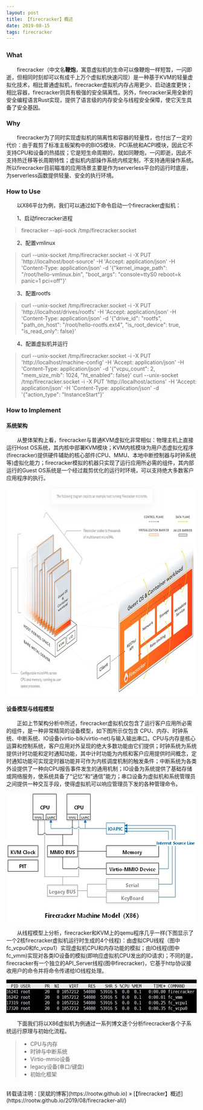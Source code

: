 ```yaml
---
layout: post
title: 【firecracker】概述
date: 2019-08-15
tags: firecracker
---
```


### Ｗhat

&emsp;&emsp;firecracker（中文名**鞭炮**，寓意虚拟机的生命可以像鞭炮一样短暂，一闪即逝，但相同时刻却可以有成千上万个虚拟机快速闪现）是一种基于KVM的轻量虚拟化技术，相比普通虚拟机，firecracker虚拟机内存占用更少、启动速度更快；相比容器，firecracker则具有极强的安全隔离性。另外，firecracker采用全新的安全编程语言Rust实现，提供了语言级的内存安全与线程安全保障，使它天生具备了安全基因。

### Why

&emsp;&emsp;firecracker为了同时实现虚拟机的隔离性和容器的轻量性，也付出了一定的代价：由于裁剪了标准主板架构中的BIOS模块、PCI系统和ACPI模块，因此它不支持CPU和设备的热插拔；它是短生命周期的，就如同鞭炮，一闪即逝，因此不支持热迁移等长周期特性；虚拟机内部操作系统内核定制，不支持通用操作系统。所以firecracker目前瞄准的应用场景主要是作为serverless平台的运行时底座，为serverless函数提供轻量、安全的执行环境。

### How to Use

&emsp;&emsp;以X86平台为例，我们可以通过如下命令启动一个firecracker虚拟机：

&emsp;&emsp;1、启动firecracker进程
> firecracker --api-sock /tmp/firecracker.socket

&emsp;&emsp;2、配置vmlinux
> curl --unix-socket /tmp/firecracker.socket -i -X PUT 'http://localhost/boot-source' -H 'Accept: application/json' -H 'Content-Type: application/json' -d '{"kernel_image_path": "/root/hello-vmlinux.bin", "boot_args": "console=ttyS0 reboot=k panic=1 pci=off"}'

&emsp;&emsp;3、配置rootfs
> curl --unix-socket /tmp/firecracker.socket -i -X PUT 'http://localhost/drives/rootfs' -H 'Accept: application/json' -H 'Content-Type: application/json' -d '{"drive_id": "rootfs", "path_on_host": "/root/hello-rootfs.ext4", "is_root_device": true, "is_read_only": false}'

&emsp;&emsp;4、配置虚拟机并运行
> curl --unix-socket /tmp/firecracker.socket -i -X PUT 'http://localhost/machine-config' -H 'Accept: application/json' -H 'Content-Type: application/json' -d '{"vcpu_count": 2, "mem_size_mib": 1024, "ht_enabled": false}'
curl --unix-socket /tmp/firecracker.socket -i -X PUT 'http://localhost/actions' -H 'Accept: application/json' -H 'Content-Type: application/json' -d '{"action_type": "InstanceStart"}'

### How to Implement

#### **系统架构**

&emsp;&emsp;从整体架构上看，firecracker与普通KVM虚拟化非常相似：物理主机上直接运行Host OS系统，其内核中部署KVM模块；KVM内核模块为用户态虚拟化程序(firecracker)提供硬件辅助的核心部件(CPU、MMU、本地中断控制器与时钟系统等)虚拟化能力；firecracker模拟的机器只实现了运行应用所必需的组件，其内部运行的Guest OS系统是一个经过裁剪优化的运行时环境，可以支持绝大多数客户应用程序的执行。

<div align="center">                                                             
    <img src="/images/posts/firecracker/architecture.jpg" height="552" width="867">  
</div>

#### **设备模型与线程模型**

&emsp;&emsp;正如上节架构分析中所述，firecracker虚拟机仅包含了运行客户应用所必需的组件，是一种非常精简的设备模型，如下图所示仅包含 CPU、内存、时钟系统、中断系统、IO设备(virtio-blk/virtio-net)与输入输出串口。CPU与内存是核心运算和控制系统，客户应用对外呈现的绝大多数功能由它们提供；时钟系统为系统提供计时功能和定时通知功能，其中计时功能为内核和客户应用提供时间概念，定时通知功能可实现定时器功能并可作为内核调度机制的触发条件；中断系统为各类外设提供了一种向CPU报告事件发生的通用机制；IO设备为系统提供了基础存储或网络服务，使系统具备了“记忆”和“通信”能力；串口设备为虚拟机和系统管理员之间提供一种交互手段，使得虚拟机可以响应管理员下发的各种管理命令。

<div align="center">                                                             
    <img src="/images/posts/firecracker/machine_model.jpg" height="342" width="549">  
</div>

&emsp;&emsp;从线程模型上分析，firecracker和KVM上的qemu程序几乎一样(下图显示了一个2核firecracker虚拟机运行时生成的4个线程)：由虚拟CPU线程（图中fc_vcpu0和fc_vcpu1）实现虚拟机CPU和内存功能的模拟；由IO线程(图中fc_vmm)实现对各类IO设备的模拟(即响应虚拟机CPU发出的IO请求)；不同的是，firecracker有一个独立的API_Server线程(图中firecracker)，它基于http协议接收用户的命令并将命令传递给IO线程处理。

<div align="center">                                                             
    <img src="/images/posts/firecracker/thread_model.jpg" height="88" width="576">  
</div>

&emsp;&emsp;下面我们将以X86虚拟机为例通过一系列博文逐个分析firecracker各个子系统运行原理与初始化流程。

>* CPU与内存
>* 时钟与中断系统
>* Virtio-mmio设备
>* legacy设备(串口/键盘)
>* 初始化框架

<br>
转载请注明：[吴斌的博客](https://rootw.github.io) » [【firecracker】概述](https://rootw.github.io/2019/08/firecracker-all/) 
